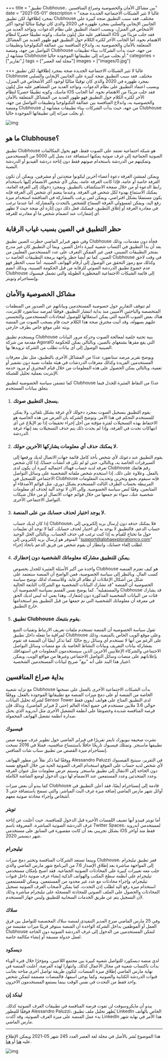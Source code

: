 +++
title = "تطبيق Clubhouse.. بين مشاكل الأمان والخصوصية وصراع المنافسين"
date = "2021-05-01"
description = "غالبا لا تثير الشبكات الاجتماعية الجديدة ضجة بمجرد إطلاقها، لكن تطبيق Clubhouse مختلف. فقد سبب التطبيق ضجة كبيرة على الجانبين الإيجابي والسلبي بمجرد ظهوره في 2020 والذي كان توقيتًا مثاليًا لوجود أكثر الأشخاص في المنزل، وبسبب اعتماد التطبيق على نظام الدعوات، وتواجد العديد من المشاهير عليه مثل إيلون ماسك، وكونه تطبيقًا حصريًا لنظام iOS فقد جلب مزيدًا من الاهتمام نحوه. أما الجانب الآخر لكثره الكلام حول التطبيق فهو ظهور العديد من المشاكل المتعلقة بالأمان والخصوصية به، واندلاع المنافسة بين عمالقة التكنولوجيا وتطبيقات التواصل من جهة، ومنصة Clubhouse من جهة، حيث بدأت الشركات ببناء تطبيقات مشابهة ل Clubhouse أو بجلب ميزاته إلى تطبيقاتها الموجودة حاليا."
categories = ["تقارير",]
tags = ["مجلة لغة العصر"]
images = ["images/0.jpg"]

+++
غالبا لا تثير الشبكات الاجتماعية الجديدة ضجة بمجرد إطلاقها، لكن تطبيق Clubhouse مختلف. فقد سبب التطبيق ضجة كبيرة على الجانبين الإيجابي والسلبي بمجرد ظهوره في 2020 والذي كان توقيتًا مثاليًا لوجود أكثر الأشخاص في المنزل، وبسبب اعتماد التطبيق على نظام الدعوات، وتواجد العديد من المشاهير عليه مثل إيلون ماسك، وكونه تطبيقًا حصريًا لنظام iOS فقد جلب مزيدًا من الاهتمام نحوه. أما الجانب الآخر لكثره الكلام حول التطبيق فهو ظهور العديد من المشاكل المتعلقة بالأمان والخصوصية به، واندلاع المنافسة بين عمالقة التكنولوجيا وتطبيقات التواصل من جهة، ومنصة Clubhouse من جهة، حيث بدأت الشركات ببناء تطبيقات مشابهة ل Clubhouse أو بجلب ميزاته إلى تطبيقاتها الموجودة حاليا.

![img](images/0.jpg)

## ما هو Clubhouse؟

تطبيق Clubhouse هو شبكة اجتماعية تعتمد على الصوت فقط، فهو يحول المكالمات الصوتية الجماعية إلى غرف صوتية يمكنها استضافة عدد يصل إلى 5000 من المستخدمين وتمكينهم من الدردشة باستخدام صوتهم فقط دون إتاحة دردشة الفيديو أو الدردشة النصية.

ويمكن لمنشئ الغرفة دعوة أعضاء آخرين ليكونوا متحدثين أو مشرفين، ويمكن أن تكون الغرفة خاصة أو عامة، فإذا كانت الغرفة عامة، يمكن لأي شخص الانضمام إليها باستخدام رابط الدعوة أو من خلال صفحة الاستكشاف بالتطبيق. وبمجرد دخولك إلى الغرفة العامة، يمكنك الاستماع بهدوء لكل شخص في الغرفة. وعندما ينضم أي شخص إلى الغرفة فإنه يكون مستمعًا بشكل افتراضي، ويمكن لمن يرغب بالمشاركة في المناقشة استخدام ميزة رفع اليد، ويمكن لمسؤولي الغرفة السماح للشخص بالتحدث والمشاركة. أما عندما ترغب في مغادرة الغرفة أو إغلاق التطبيق، فيمكنك فعل ذلك دون إثارة أي ضجة حيث لا تظهر أي إشعارات عند انضمام شخص ما أو مغادرته للغرفة.

## حظر التطبيق في الصين بسبب غياب الرقابة

وفي شهر فبراير الماضي حظرت الصين تطبيق Clubhouse فجأة دون مقدمات، وذلك بعد أن بدأ التطبيق في اكتساب شعبية كبيرة داخل الصين. وبما أن التطبيق كان غير مدرج بمتجر التطبيقات الصيني، فمن غير الممكن التعرف على عدد المستخدمين الفعليين من الصين. كما تم أيضا حظر واجهة برمجة التطبيقات الخاصة ب Clubhouse في وقت لاحق وكذلك منع رموز التحقق من الوصول إلى أرقام الهواتف الصينية. أما سبب الحظر فهو عدم خضوع تطبيق الدردشة الصوتي للرقابة من قبل الحكومة الصينية، وبذلك انضم Clubhouse إلى قائمة الشبكات الاجتماعية المحظورة الطويلة والتي تشمل فيسبوك وإنستاجرام وتويتر.

## مشاكل الخصوصية والأمان

لم تتوقف التقارير حول خصوصية المستخدمين وبياناتهم عن الصدور من المنظمات المتخصصة والباحثين الأمنيين منذ بداية انتشار التطبيق. فوفقًا لمرصد ستانفورد للإنترنت، هناك بعض العيوب الأمنية التي يمكن استغلالها للوصول لمحادثات المستخدمين والتجسس عليهم بسهولة، وقد أثبت مخترق صحة هذا الكلام حيث قام بسحب الصوت من المنصة وبثه على موقع خاص بطرف خارجي.

ويستخدم تطبيق Clubhouse بنية تحتية خلفية لمعالجة الصوت وحركة مرور البيانات مقدمة من شركة AgoraIO التي يقع مقرها بشنغهاي بالصين، وبالتالي يمكن للحكومة الصينية الوصول إلى أي بيانات تطلب من الشركة تزويدها بها.

ويوضح تقرير مرصد ستانفورد عددًا من المشاكل الأخرى بالتطبيق، مثل نقل معرفات المستخدمين الفريدة وكذلك معرفات الدردشات في هيئة ملفات نصية دون تشفير أو تعمية، وبالتالي يمكن الحصول على هذه المعلومات من خلال قيام المخترق أو مزود خدمة الإنترنت بعملية تحليل للشبكة.

كما تتضمن سياسة الخصوصية لتطبيق Clubhouse عددًا من النقاط المثيرة للجدل فيما يتعلق ببيانات المستخدم

1. ### يسجل التطبيق صوتك.

   يقوم التطبيق بتسجيل الصوت بمجرد دخولك لأي غرفة بشكل تلقائي، ولا يمكن للمستخدم التحكم في هذا الأمر. وتوضح الشركة بأن الغرض من هذه الخاصية هو الاحتفاظ بهذه التسجيلات لفترة مؤقتة من أجل إجراء تحقيقات إذا تم الإبلاغ عن أي انتهاكات تحدث في الغرفة، وإذا لم يحدث ذلك يتم حذف التسجيلات بعد إنهاء غرفة الدردشة.

2. ### لا يمكنك حذف أي معلومات يشاركها الآخرين حولك.

   يقوم التطبيق عند دعوتك لأي شخص بأخذ كامل قائمة جهات الاتصال لديك ورفعها إلى السيرفرات الخاصة به، وبالتالي، حتى لو لم تكن قد أنشأت حسابًا، إذا كان شخص تعرفه لديه حساب فهناك احتماليه كبيرة أن يكون لدى Clubhouse رقم هاتفك بالفعل. وعلاوة على ذلك، إذا استخدم شخص ملفاته الشخصية على وسائل التواصل الاجتماعي للتسجيل في Clubhouse فإنه سيقوم بجمع وتخزين وتحديث المعلومات المرتبطة بحساب الطرف الثالث المستخدم بشكل دوري، مثل قوائم الأصدقاء أو المتابعين، وفقًا لنص سياسة الخصوصية. وإلى الآن لا توجد آلية لحذف أي معلومات شخصية عنك، سواء تم جمعها من خلال قوائم جهات الاتصال أو من خلال شبكات التواصل الاجتماعي الأخرى.

3. ### لا يوجد اختيار لحذف حسابك من على المنصة.

   إذا كان لديك حساب Clubhouse، فلا يمكنك حذفه دون إرسال بريد إلكتروني إلى حساب الدعم، فالتطبيق لا يوجد به أي اختيار لحذف حسابك، كما لا توجد أي تعليمات حول ما تحتاج للقيام به إذا كنت ترغب في حذف الحساب. وبالتالي الحل الوحيد المتوفر هو إرسال بريد إلكتروني إلى "support@alphaexplorationco.com" لطلب إلغاء حسابك، وانتظار أن يقوم شخص من فريق الدعم باتخاذ إجراء.

4. ### يمكن للتطبيق مشاركة معلوماتك الشخصية دون إخطارك.

   واحدة من أكبر الأسئلة المثيرة للجدل بخصوص Clubhouse هو كيف تعتزم المنصة كسب المال. وبالنظر إلى سياسة الخصوصية، فمن الواضح أن المنصة ستعتمد على شكل من أشكال الإعلانات أو نظام الرعاية. وللاستعداد لذلك توضح سياسة الخصوصية أن المنصة "قد تشارك البيانات الشخصية مع الشركات التابعة الحالية والمستقبلية". كما يوضح نفس القسم بسياسة الخصوصية أن Clubhouse قد يشارك فئات من البيانات الشخصية المذكورة دون إشعارك. وهذا يعني أنه ليس لديك الحق في معرفة أن معلوماتك الشخصية التي تم جمعها من قبل التطبيق يتم استخدامها خارج التطبيق.

5. ### تطبيق Clubhouse يقوم بتتبعك.

   تقول سياسة الخصوصية أن المنصة تستخدم ملفات تعريف الارتباط وتقنيات التتبع لمراقبة ما تفعله داخل تطبيق Clubhouse وعلى موقع الويب الخاص بالمنصة، وذلك على الرغم من أنها لا تستخدم أي وسائل ربح حاليًا. كما تذكر أيضًا أن المنصة قد تقوم بمشاركة بيانات التعريف وبيانات النشاط الخاصة بك مع منصات وسائل التواصل الاجتماعي والشركاء الإعلانيين الآخرين الذين سيستخدمون المعلومات في استهدافك بإعلاناتهم على منصات وسائل التواصل الاجتماعي وغيرها من مواقع الويب، ويمكن اعتبار هذا البند على أنه "بيع" صريح لبيانات المستخدمين الشخصية.

## بداية صراع المنافسين

مع تزايد شعبية Clubhouse بدأت الشبكات الاجتماعية الأخرى بالعمل على نسختها الخاصة من المنصة أو على دمج ميزات المنصة مع تطبيقاتها الموجودة بالفعل. ووفقًا لشركة تحليل البيانات Sensor Tower لدى التطبيق المتاح على هواتف آيفون فقط حوالي 3.6 ملايين مستخدم في جميع أنحاء العالم (حتى 2 فبراير الماضي)، وبذلك فإن فرصة المنافسة شديدة وخصوصًا على أنظمة التشغيل الأخرى مثل أندرويد الذي يحتل صدارة أنظمة تشغيل الهواتف المحمولة.

### فيسبوك

نشرت صحيفة نيويورك تايمز تقريرًا في فبراير الماضي حول تطوير غرف صوتية ضمن تطبيقها ماسنجر. وتمتلك فيسبوك تاريخًا حافلًا باستنساخ منافسيه، فمثلا في 2016 نسخت إنستاجرام ميزة القصص من تطبيق سناب شات المنافس.

ووفقًا لما ذكر نقلاً عن مطور الهواتف Alessandro Paluzzi في التقرير، سيتيح الفيسبوك لأي شخص لديه حساب على الموقع استخدام الغرف الصوتية الحية من خلال الموقع نفسه دون الحاجة إلى الانتقال إلى تطبيق ماسنجر. وسيتم عرض معلومات مثل عنوان الغرفة وعدد المتحدثين وعدد المستمعين عند الانضمام لها دون الدخول لوضع الشاشة الكاملة.

كما يبدو أن بعض ميزات Clubhouse قادمة إلى إنستاجرام أيضًا، فقد أعلن التطبيق في أوائل شهر مارس الماضي إضافة ميزة غرف البث المباشر، والتي تسمح باستضافة حتى 3 أشخاص وإجراء محادثة صوتية معهم.

### تويتر

أما تويتر فيبدو أنها تضيف اللمسات الأخيرة قبل الدخول للمنافسة، حيث أعلنت عن إتاحة غرف الدردشة الصوتية المباشرة، المعروفة باسم Twitter Spaces، لمستخدمي أندرويد بشكل تجريبي بعد أن كانت مقصورة في السابق على مستخدمي iOS فقط منذ أواخر شهر ديسمبر 2020.

### تيليجرام

وبينما تستعد الشركات المنافسة وتختبر دمج ميزات Clubhouse، قفز تطبيق تيليجرام إلى المواجهة مباشرة بعد إطلاق الإصدار 7.6 من البرنامج شهر مارس الماضي والذي جلب معه تغييرات كبيرة على المحادثات الصوتية الجماعية. فقد أصبح بإمكان مستخدمي تيليجرام على أنظمة سطح المكتب والهواتف الذكية إنشاء غرف صوتية داخل قنوات تيليجرام، وإجراء محادثات مع عدد غير محدود من المستمعين. ويمكن للمستمعين استخدام ميزة رفع اليد لطلب إذن التحدث، كما يمكن لأصحاب الغرف الصوتية تسجيل المحادثات والحصول على الملف الصوتي للمحادثة المسجلة على تيليجرام مباشرة وذلك لأن التسجيل يتم عن طريق الخدمات السحابية للتطبيق وليس جهاز المستخدم.

### سلاك

وفي 25 مارس الماضي صرح المدير التنفيذي لمنصة سلاك المخصصة للتواصل بين فرق العمل أو الموظفين بداخل الشركة الواحدة أن المنصة ستوفر قريبًا ميزات مقتبسة من Clubhouse لتمكن المستخدمين من الدخول إلى غرف الدردشة الصوتية دون الحاجة لعمل جدولة مسبقة أو إنشاء مكالمة خاصة.

### ديسكود

لدى منصة ديسكورد للتواصل شعبية كبيرة بين مجتمع اللاعبين، ومؤخرًا خلال فترة الوباء بدأت باكتساب شعبية في مجال الأعمال كذلك. وانتهازا لهذه الفرصة، أعلنت المنصة في نهاية مارس الماضي إطلاق ميزة المنصات، لتكون طريقة تواصل أخرى متاحة بجانب قنوات الدردشة الكتابية والصوتية. وكما يوحى اسمها، فالمنصات مصممة لتمكن شخص واحد فقط من التحدث في نفس الوقت بينما يستمع المستخدمون الآخرون.

### لينكد إن

يبدو أن مايكروسوفت لن تفوت فرصة المنافسة في تطبيقات الغرف الصوتية كذلك. فوفقًا للمطور Alessandro Paluzzi، يُظهر تحليل ملف تطبيق LinkedIn الخاص بالهاتف بدء عمل المنصة على ميزة الغرف الصوتية، وقد أكدت LinkedIn هذا الأمر في نهاية شهر مارس الماضي.

---

هذا الموضوع نُشر باﻷصل في مجلة لغة العصر العدد 245 شهر 05-2021 ويمكن الإطلاع عليه [هنا](https://drive.google.com/file/d/1bC5SA5HsT9uT2dV1xABtJpMGRzB44Fr7/view?usp=sharing) أو [هنا](https://gate.ahram.org.eg/News/2802513.aspx).

![img](images/245-2.png)

